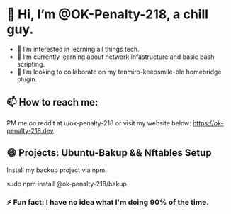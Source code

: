 # 👋 Hi, I’m @OK-Penalty-218, a chill guy.
- 👀 I’m interested in learning all things tech.
- 🌱 I’m currently learning about network infastructure and basic bash scripting.
- 💞️ I’m looking to collaborate on my tenmiro-keepsmile-ble homebridge plugin.
## 📫 How to reach me:
PM me on reddit at u/ok-penalty-218 or visit my website below:
https://ok-penalty-218.dev
## 😄 Projects: Ubuntu-Bakup && Nftables Setup
Install my backup project via npm.

sudo npm install @ok-penalty-218/bakup

### ⚡ Fun fact: I have no idea what I'm doing 90% of the time.